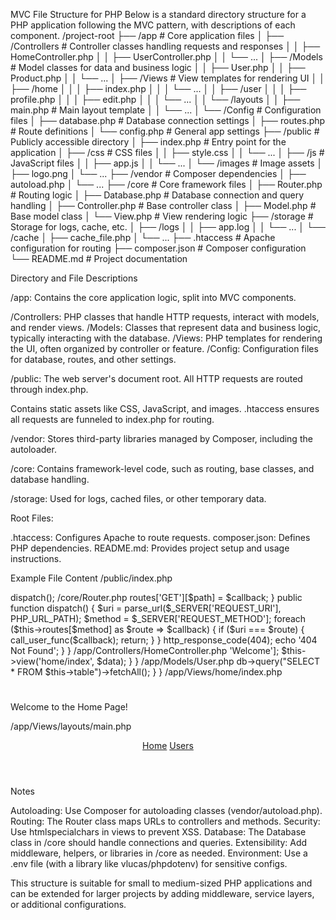MVC File Structure for PHP
Below is a standard directory structure for a PHP application following the MVC pattern, with descriptions of each component.
/project-root
├── /app                    # Core application files
│   ├── /Controllers       # Controller classes handling requests and responses
│   │   ├── HomeController.php
│   │   ├── UserController.php
│   │   └── ...
│   ├── /Models            # Model classes for data and business logic
│   │   ├── User.php
│   │   ├── Product.php
│   │   └── ...
│   ├── /Views             # View templates for rendering UI
│   │   ├── /home
│   │   │   ├── index.php
│   │   │   └── ...
│   │   ├── /user
│   │   │   ├── profile.php
│   │   │   ├── edit.php
│   │   │   └── ...
│   │   └── /layouts
│   │       ├── main.php   # Main layout template
│   │       └── ...
│   └── /Config            # Configuration files
│       ├── database.php   # Database connection settings
│       ├── routes.php     # Route definitions
│       └── config.php     # General app settings
├── /public                # Publicly accessible directory
│   ├── index.php          # Entry point for the application
│   ├── /css               # CSS files
│   │   ├── style.css
│   │   └── ...
│   ├── /js                # JavaScript files
│   │   ├── app.js
│   │   └── ...
│   └── /images            # Image assets
│       ├── logo.png
│       └── ...
├── /vendor                # Composer dependencies
│   ├── autoload.php
│   └── ...
├── /core                  # Core framework files
│   ├── Router.php         # Routing logic
│   ├── Database.php       # Database connection and query handling
│   ├── Controller.php     # Base controller class
│   ├── Model.php          # Base model class
│   └── View.php           # View rendering logic
├── /storage               # Storage for logs, cache, etc.
│   ├── /logs
│   │   ├── app.log
│   │   └── ...
│   └── /cache
│       ├── cache_file.php
│       └── ...
├── .htaccess              # Apache configuration for routing
├── composer.json          # Composer configuration
└── README.md              # Project documentation

Directory and File Descriptions

/app: Contains the core application logic, split into MVC components.

/Controllers: PHP classes that handle HTTP requests, interact with models, and render views.
/Models: Classes that represent data and business logic, typically interacting with the database.
/Views: PHP templates for rendering the UI, often organized by controller or feature.
/Config: Configuration files for database, routes, and other settings.


/public: The web server's document root. All HTTP requests are routed through index.php.

Contains static assets like CSS, JavaScript, and images.
.htaccess ensures all requests are funneled to index.php for routing.


/vendor: Stores third-party libraries managed by Composer, including the autoloader.

/core: Contains framework-level code, such as routing, base classes, and database handling.

/storage: Used for logs, cached files, or other temporary data.

Root Files:

.htaccess: Configures Apache to route requests.
composer.json: Defines PHP dependencies.
README.md: Provides project setup and usage instructions.



Example File Content
/public/index.php
<?php
require_once __DIR__ . '/../vendor/autoload.php';
require_once __DIR__ . '/../core/Router.php';

$router = new Router();
require_once __DIR__ . '/../app/Config/routes.php';
$router->dispatch();

/core/Router.php
<?php
class Router {
    protected $routes = [];

    public function get($path, $callback) {
        $this->routes['GET'][$path] = $callback;
    }

    public function dispatch() {
        $uri = parse_url($_SERVER['REQUEST_URI'], PHP_URL_PATH);
        $method = $_SERVER['REQUEST_METHOD'];
        foreach ($this->routes[$method] as $route => $callback) {
            if ($uri === $route) {
                call_user_func($callback);
                return;
            }
        }
        http_response_code(404);
        echo '404 Not Found';
    }
}

/app/Controllers/HomeController.php
<?php
class HomeController extends Controller {
    public function index() {
        $data = ['title' => 'Welcome'];
        $this->view('home/index', $data);
    }
}

/app/Models/User.php
<?php
class User extends Model {
    protected $table = 'users';

    public function getAll() {
        return $this->db->query("SELECT * FROM $this->table")->fetchAll();
    }
}

/app/Views/home/index.php
<?php include __DIR__ . '/../layouts/main.php'; ?>
<h1><?php echo htmlspecialchars($data['title']); ?></h1>
<p>Welcome to the Home Page!</p>

/app/Views/layouts/main.php
<!DOCTYPE html>
<html lang="en">
<head>
    <meta charset="UTF-8">
    <title><?php echo htmlspecialchars($data['title'] ?? 'My App'); ?></title>
    <link rel="stylesheet" href="/css/style.css">
</head>
<body>
    <header>
        <nav>
            <a href="/">Home</a>
            <a href="/user">Users</a>
        </nav>
    </header>
    <main>
        <?php echo $content; ?>
    </main>
</body>
</html>

Notes

Autoloading: Use Composer for autoloading classes (vendor/autoload.php).
Routing: The Router class maps URLs to controllers and methods.
Security: Use htmlspecialchars in views to prevent XSS.
Database: The Database class in /core should handle connections and queries.
Extensibility: Add middleware, helpers, or libraries in /core as needed.
Environment: Use a .env file (with a library like vlucas/phpdotenv) for sensitive configs.

This structure is suitable for small to medium-sized PHP applications and can be extended for larger projects by adding middleware, service layers, or additional configurations.